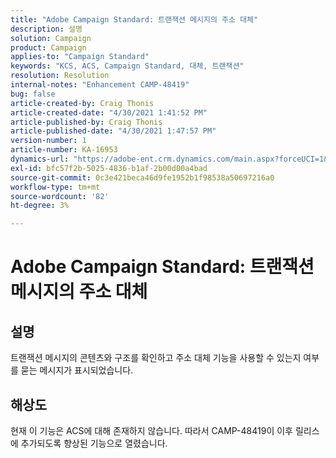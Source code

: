 ```yaml
---
title: "Adobe Campaign Standard: 트랜잭션 메시지의 주소 대체"
description: 설명
solution: Campaign
product: Campaign
applies-to: "Campaign Standard"
keywords: "KCS, ACS, Campaign Standard, 대체, 트랜잭션"
resolution: Resolution
internal-notes: "Enhancement CAMP-48419"
bug: false
article-created-by: Craig Thonis
article-created-date: "4/30/2021 1:41:52 PM"
article-published-by: Craig Thonis
article-published-date: "4/30/2021 1:47:57 PM"
version-number: 1
article-number: KA-16953
dynamics-url: "https://adobe-ent.crm.dynamics.com/main.aspx?forceUCI=1&pagetype=entityrecord&etn=knowledgearticle&id=f0d7cacd-b9a9-eb11-b1ac-000d3a5cd2e0"
exl-id: bfc57f2b-5025-4836-b1af-2b00d00a4bad
source-git-commit: 0c3e421beca46d9fe1952b1f98538a50697216a0
workflow-type: tm+mt
source-wordcount: '82'
ht-degree: 3%

---
```


# Adobe Campaign Standard: 트랜잭션 메시지의 주소 대체

## 설명


트랜잭션 메시지의 콘텐츠와 구조를 확인하고 주소 대체 기능을 사용할 수 있는지 여부를 묻는 메시지가 표시되었습니다.


## 해상도


현재 이 기능은 ACS에 대해 존재하지 않습니다. 따라서 CAMP-48419이 이후 릴리스에 추가되도록 향상된 기능으로 열렸습니다.
